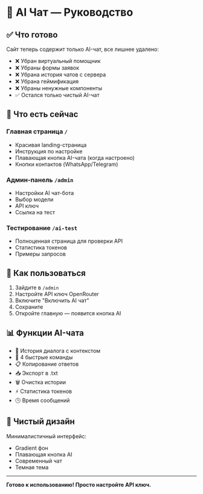 # 🤖 AI Чат — Руководство

## ✅ Что готово

Сайт теперь содержит только AI-чат, все лишнее удалено:

- ❌ Убран виртуальный помощник
- ❌ Убраны формы заявок  
- ❌ Убрана история чатов с сервера
- ❌ Убрана геймификация
- ❌ Убраны ненужные компоненты
- ✅ Остался только чистый AI-чат

## 🎯 Что есть сейчас

### Главная страница `/`
- Красивая landing-страница
- Инструкция по настройке
- Плавающая кнопка AI-чата (когда настроено)
- Кнопки контактов (WhatsApp/Telegram)

### Админ-панель `/admin`
- Настройки AI чат-бота
- Выбор модели
- API ключ
- Ссылка на тест

### Тестирование `/ai-test`
- Полноценная страница для проверки API
- Статистика токенов
- Примеры запросов

## 🚀 Как пользоваться

1. Зайдите в `/admin`
2. Настройте API ключ OpenRouter
3. Включите "Включить AI чат"
4. Сохраните
5. Откройте главную — появится кнопка AI

## 📊 Функции AI-чата

- 💬 История диалога с контекстом
- 🚀 4 быстрые команды
- 📋 Копирование ответов
- 📥 Экспорт в .txt
- 🗑️ Очистка истории
- ⚡ Статистика токенов
- 🕒 Время сообщений

## 🎨 Чистый дизайн

Минималистичный интерфейс:
- Gradient фон
- Плавающая кнопка AI
- Современный чат
- Темная тема

---

**Готово к использованию! Просто настройте API ключ.**

